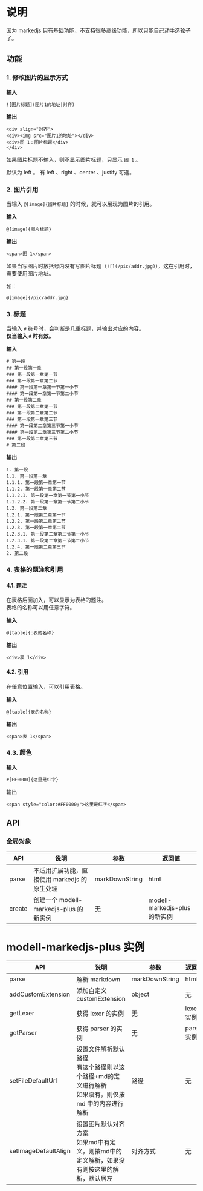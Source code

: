 # 说明

因为 markedjs 只有基础功能，不支持很多高级功能，所以只能自己动手造轮子了。

## 功能

### 1. 修改图片的显示方式

**输入**

```
![图片标题](图片1的地址|对齐)
```

**输出**

```
<div align="对齐">
<div><img src="图片1的地址"></div>
<div>图 1：图片标题</div>
</div>
```

如果图片标题不输入，则不显示图片标题，只显示 `图 1` 。


默认为 left 。
有 left 、right 、center 、justify 可选。

### 2. 图片引用

当输入 `@[image]{图片标题}` 的时候，就可以展现为图片的引用。

**输入**

```
@[image]{图片标题}
```

**输出**

```
<span>图 1</span>
```

如果当写图片时放括号内没有写图片标题（`![](/pic/addr.jpg)`），这在引用时，需要使用图片地址。

如：
```
@[image]{/pic/addr.jpg}
```

### 3. 标题

当输入 `#` 符号时，会判断是几重标题，并输出对应的内容。  
**仅当输入 `#` 时有效。**

**输入**

```
# 第一段
## 第一段第一章
### 第一段第一章第一节
### 第一段第一章第二节
#### 第一段第一章第一节第一小节
#### 第一段第一章第一节第二小节
## 第一段第二章
### 第一段第二章第一节
### 第一段第二章第二节
### 第一段第一章第三节
#### 第一段第二章第三节第一小节
#### 第一段第二章第三节第二小节
### 第一段第二章第三节
# 第二段
```

**输出**

```
1. 第一段
1.1. 第一段第一章
1.1.1. 第一段第一章第一节
1.1.2. 第一段第一章第二节
1.1.2.1. 第一段第一章第一节第一小节
1.1.2.2. 第一段第一章第一节第二小节
1.2. 第一段第二章
1.2.1. 第一段第二章第一节
1.2.2. 第一段第二章第二节
1.2.3. 第一段第一章第二节
1.2.3.1. 第一段第二章第三节第一小节
1.2.3.1. 第一段第二章第三节第二小节
1.2.4. 第一段第二章第三节
2. 第二段
```

### 4. 表格的题注和引用

#### 4.1. 题注

在表格后面加入，可以显示为表格的题注。  
表格的名称可以用任意字符。

**输入**

```
@[table]{:表的名称}
```

**输出**

```
<div>表 1</div>
```

#### 4.2. 引用

在任意位置输入，可以引用表格。

**输入**

```
@[table]{表的名称}
```

**输出**

```
<span>表 1</span>
```

### 4.3. 颜色

**输入**

```
#[FF0000]{这里是红字}
```

输出

```
<span style="color:#FF0000;">这里是红字</span>
```

## API

### 全局对象

| API | 说明 | 参数 | 返回值 |
| --- | --- | --- | --- |
| parse | 不适用扩展功能，直接使用 markedjs 的原生处理 | markDownString | html |
| create | 创建一个 modell-markedjs-plus 的新实例 | 无 | modell-markedjs-plus 的新实例 |

# modell-markedjs-plus 实例

| API | 说明 | 参数 | 返回值 |
| --- | --- | --- | --- |
| parse | 解析 markdown | markDownString | html |
| addCustomExtension | 添加自定义 customExtension | object | 无 |
| getLexer | 获得 lexer 的实例 | 无 | lexer 实例 |
| getParser | 获得 parser 的实例 | 无 | parser 实例 |
| setFileDefaultUrl | 设置文件解析默认路径<br />有这个路径则以这个路径+md的定义进行解析<br />如果没有，则仅按 md 中的内容进行解析 | 路径 | 无 |
| setImageDefaultAlign | 设置图片默认对齐方案<br />如果md中有定义，则按md中的定义解析，如果没有则按这里的解析，默认居左 | 对齐方式 | 无 |